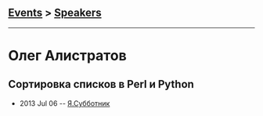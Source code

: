 ## [Events](../README.md) > [Speakers](../speakers.md)
---

# Олег Алистратов

## Сортировка списков в Perl и Python
- 2013 Jul 06 -- [Я.Субботник](https://events.yandex.ru/lib/talks/971/)    
